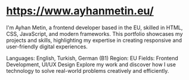 # https://www.ayhanmetin.eu/
 
I'm Ayhan Metin, a frontend developer based in the EU, skilled in HTML, CSS, JavaScript, and modern frameworks. This portfolio showcases my projects and skills, highlighting my expertise in creating responsive and user-friendly digital experiences.

Languages: English, Turkish, German (B1)
Region: EU
Fields: Frontend Development, UI/UX Design
Explore my work and discover how I use technology to solve real-world problems creatively and efficiently.

